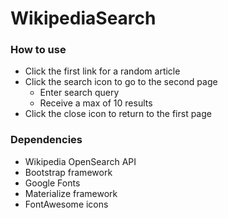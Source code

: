 # WikipediaSearch

### How to use
* Click the first link for a random article
* Click the search icon to go to the second page
  * Enter search query
  * Receive a max of 10 results
* Click the close icon to return to the first page

### Dependencies
* Wikipedia OpenSearch API
* Bootstrap framework
* Google Fonts
* Materialize framework
* FontAwesome icons
